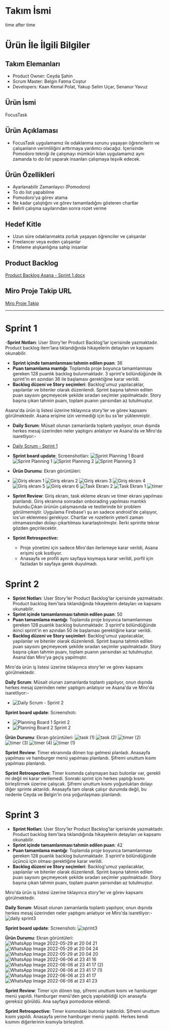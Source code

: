 # Takım İsmi
time after time
# Ürün İle İlgili Bilgiler
## Takım Elemanları
- Product Owner: Ceyda Şahin
- Scrum Master: Belgin Fatma Coştur
- Developers: Kaan Kemal Polat, Yakup Selim Uçar, Senanur Yavuz
## Ürün İsmi
FocusTask
## Ürün Açıklaması
- FocusTask uygulamamız ile odaklanma sorunu yaşayan öğrencilerin ve çalışanların verimliliğini arttırmaya yardımcı olacağız. İçerisinde Pomodoro tekniği ile çalışmayı mümkün kılan uygulamamız aynı zamanda to do list yaparak insanları çalışmaya teşvik edecek.
## Ürün Özellikleri
- Ayarlanabilir Zamanlayıcı (Pomodoro)
- To do list yapabilme
- Pomodoro'ya görev atama
- Ne kadar çalıştığını ve görev tamamladığını gösteren chartlar
- Belirli çalışma sayılarından sonra rozet verme
## Hedef Kitle
- Uzun süre odaklanmakta zorluk yaşayan öğrenciler ve çalışanlar
- Freelancer veya evden çalışanlar
- Erteleme alışkanlığına sahip insanlar
## Product Backlog 
[Product Backlog Asana - Sprint 1.docx](https://github.com/no145flutterapp/no145/files/8650763/Product.Backlog.Asana.-.Sprint.1.docx)
## Miro Proje Takip URL
[Miro Proje Takip](https://miro.com/app/board/uXjVO7wA19E=/?share_link_id=137929258355)

---
# Sprint 1
-**Sprint Notları**: User Story'ler Product Backlog'lar içerisinde yazmaktadır. Product backlog item'lara tıklandığında hikayelerin detayları ve kapsamı okunabilir. 
- **Sprint içinde tamamlanması tahmin edilen puan**: 36
- **Puan tamamlama mantığı**: Toplamda proje boyunca tamamlanması gereken 128 puanlık backlog bulunmaktadır. 3 sprint'e bölündüğünde ilk sprint'in en azından 36 ile başlaması gerektiğine karar verildi.
- **Backlog düzeni ve Story seçimleri**: Backlog'umuz yapılacaklar, yapılanlar ve bitenler olarak düzenlendi. Sprint başına tahmin edilen puan sayısını geçmeyecek şekilde sıradan seçimler yapılmaktadır. Story başına çıkan tahmin puanı, toplam puanın yarısından az tutulmuştur.

 Asana'da ürün iş listesi üzerine tıklayınca story'ler ve görev kapsamı görülmektedir. Asana erişime izin vermediği için bu ss'ler yüklenmiştir.
 
 - **Daily Scrum**: Müsait olunan zamanlarda toplantı yapılıyor, onun dışında herkes mesaj üzerinden neler yaptıgını anlatıyor ve Asana'da ve Miro'da isaretliyor:-
 - [Daily Scrum - Sprint 1](https://user-images.githubusercontent.com/104396899/167386788-a67af617-5bed-423b-945e-5b20f919ad37.png)
 
 - **Sprint board update**: Screenshotları:
 ![Sprint Planning 1 Board](https://user-images.githubusercontent.com/104396899/167392908-ad5cdcb9-073d-4c76-b21e-2b8cd13fe2c9.png)
 ![Sprint Planning 1](https://user-images.githubusercontent.com/104396899/167392919-3ebc536f-00e6-4869-9147-5a1d29354dac.png)
 ![Sprint Planning 2](https://user-images.githubusercontent.com/104396899/167392955-5bae1c2e-fb84-4897-89a6-0e39f529e660.png)
 ![Sprint Planning 3](https://user-images.githubusercontent.com/104396899/167392986-8ffcff0a-1064-4dcb-b9bc-ce5012221dcb.png)
 
 - **Ürün Durumu**: Ekran görüntüleri:
 - ![Giriş ekranı 1](https://user-images.githubusercontent.com/104396899/167448164-e378d77d-a2dc-4e2e-be9e-33422ce86e33.jpeg)
![Giriş ekranı 2](https://user-images.githubusercontent.com/104396899/167448170-e5edfcab-a18f-434b-a613-1f3d2300e891.jpeg)
![Giriş ekranı 3](https://user-images.githubusercontent.com/104396899/167448173-f6e44832-5084-456e-a37f-6e34a7893a05.jpeg)
![Giriş ekranı 4](https://user-images.githubusercontent.com/104396899/167448176-f8b12d1e-b245-4418-a5bf-f7d530f587a3.jpeg)
![Giriş ekranı 5](https://user-images.githubusercontent.com/104396899/167448181-ab31ab87-1f41-4f13-8e60-1007d692c8ff.jpeg)
![Giriş ekranı 6](https://user-images.githubusercontent.com/104396899/167448188-f4abadd3-326f-457f-95d4-21d49a7219ea.jpeg)
![Task Ekranı 2](https://user-images.githubusercontent.com/104396899/167464870-67a526ca-f8de-4c6b-b522-bbd7953c33cb.jpeg)
![Task Ekranı 1](https://user-images.githubusercontent.com/104396899/167464876-a34e77e3-cfb1-44e9-bd43-fed5c688f903.jpeg)
![timer](https://user-images.githubusercontent.com/104396899/167492699-202b144e-43b4-4862-9917-849533b237a4.jpeg)


- **Sprint Review**: 
Giriş ekranı, task ekleme ekranı ve timer ekranı yapılması planlandı. Giriş ekranına sonradan onborading yapılması mantıklı bulundu.Çıkan ürünün çalışmasında ve testlerinde bir problem görülmemiştir. Uygulama Firebase'i şu an sadece android'de çalışıyor, ios'un eklenmesi gerekiyor. Chartlar ve rozetlerin yeterli zaman olmamasından dolayı çıkartılması kararlaştırılmıştır. İlerki sprintte tekrar gözden geçirilecektir.

- **Sprint Retrospective:**
  - Proje yönetimi için sadece Miro'dan ilerlemeye karar verildi, Asana erişimi çok kısıtlıyor.
  - Anasayfa ve profili aynı sayfaya koymaya karar verildi, porfil için fazladan bi sayfaya gerek duyulmadı.

# Sprint 2
- **Sprint Notları**: User Story'ler Product Backlog'lar içerisinde yazmaktadır. Product backlog item'lara tıklandığında hikayelerin detayları ve kapsamı okunabilir.
- **Sprint içinde tamamlanması tahmin edilen puan**: 50
- **Puan tamamlama mantığı**: Toplamda proje boyunca tamamlanması gereken 128 puanlık backlog bulunmaktadır. 3 sprint'e bölündüğünde ikinci sprint'in en azından 50 ile başlaması gerektiğine karar verildi. 
- **Backlog düzeni ve Story seçimleri**: Backlog'umuz yapılacaklar, yapılanlar ve bitenler olarak düzenlendi. Sprint başına tahmin edilen puan sayısını geçmeyecek şekilde sıradan seçimler yapılmaktadır. Story başına çıkan tahmin puanı, toplam puanın yarısından az tutulmuştur. Asana'dan Miro'ya geçiş yapılmıştır.

Miro'da ürün iş listesi üzerine tıklayınca story'ler ve görev kapsamı görülmektedir.
 
 **Daily Scrum**: Müsait olunan zamanlarda toplantı yapılıyor, onun dışında herkes mesaj üzerinden neler yaptıgını anlatıyor ve Asana'da ve Miro'da isaretliyor:-
 - ![Daily Scrum - Sprint 2](https://user-images.githubusercontent.com/104396899/169777397-24bd7472-7942-4d0e-8d35-ec22bccca05f.png)

 **Sprint board update**: Screenshotı:
- ![Planning Board 1 Sprint 2](https://user-images.githubusercontent.com/104396899/169778249-c9265509-b3d1-4656-9fac-8a30957aca82.png)
- ![Planning Board 2 Sprint 2](https://user-images.githubusercontent.com/104396899/169777998-d28a8fd4-4b10-4db6-9ddc-acad974c08b4.png)

 **Ürün Durumu**: Ekran görüntüleri:
![task (1)](https://user-images.githubusercontent.com/104396899/169789666-a311262e-47fd-4b0f-9270-fd15750378ea.png)
![task (2)](https://user-images.githubusercontent.com/104396899/169789676-4a076674-7316-49f3-8184-12da29509d84.png)
![timer (2)](https://user-images.githubusercontent.com/104396899/169789679-0cbfe869-366d-4726-9387-d434d16d87ee.jpeg)
![timer (3)](https://user-images.githubusercontent.com/104396899/169789682-63e7f221-b57c-47cc-9b6b-ca4fdb1f52e8.jpeg)
![timer (4)](https://user-images.githubusercontent.com/104396899/169789683-dbf445e6-cb54-4f5f-a683-07aea8b7a47b.jpeg)
![timer (1)](https://user-images.githubusercontent.com/104396899/169789684-f53a3d8f-9a75-4b19-afc6-7dba48a37d7e.jpeg)

**Sprint Review**: 
Timer ekranında dönen top gelmesi planladı. Anasayfa yapılması ve hamburger menü yapılması planlandı. Şifremi unuttum kısmı yapılması planlandı.

 **Sprint Retrospective:**
Timer kısmında çalışmayan bazı butonlar var, gerekli mi değil mi karar verilemedi. Sonraki sprint için herkes yaptığı  kısmı birleştirmek üzerine çalışcak. Şifremi unuttum kısmı yoğunluktan dolayı diğer sprinte aktarıldı. Anasayfa tam olarak çalışır durumda değil, bu nedenle Ceyda ve Belgin'in ona yoğunlaşması planlandı.

# Sprint 3
- **Sprint Notları**: User Story'ler Product Backlog'lar içerisinde yazmaktadır. Product backlog item'lara tıklandığında hikayelerin detayları ve kapsamı okunabilir.
- **Sprint içinde tamamlanması tahmin edilen puan**: 42
- **Puan tamamlama mantığı**: Toplamda proje boyunca tamamlanması gereken 128 puanlık backlog bulunmaktadır. 3 sprint'e bölündüğünde üçüncü için olması gerektiğine karar verildi. 
- **Backlog düzeni ve Story seçimleri**: Backlog'umuz yapılacaklar, yapılanlar ve bitenler olarak düzenlendi. Sprint başına tahmin edilen puan sayısını geçmeyecek şekilde sıradan seçimler yapılmaktadır. Story başına çıkan tahmin puanı, toplam puanın yarısından az tutulmuştur.

Miro'da ürün iş listesi üzerine tıklayınca story'ler ve görev kapsamı görülmektedir.
 
 **Daily Scrum**: Müsait olunan zamanlarda toplantı yapılıyor, onun dışında herkes mesaj üzerinden neler yaptıgını anlatıyor ve Miro'da isaretliyor:-
![daily sprint3](https://user-images.githubusercontent.com/104396899/172229149-8b2ee79a-9309-45d6-a26d-48a5567cda91.png)

**Sprint board update**: Screenshotı:
![sprint3](https://user-images.githubusercontent.com/104396899/172229331-7aff4b1f-7705-49b1-8689-04257f06e3c5.png)


**Ürün Durumu**: Ekran görüntüleri:
![WhatsApp Image 2022-05-29 at 20 04 21](https://user-images.githubusercontent.com/104396899/172229231-75a8230e-070e-4680-b72c-a9430a486580.jpeg)
![WhatsApp Image 2022-05-29 at 20 04 24](https://user-images.githubusercontent.com/104396899/172229222-a4be4361-cf4f-4f68-a044-bf24da38f4d1.jpeg)
![WhatsApp Image 2022-05-29 at 20 04 20](https://user-images.githubusercontent.com/104396899/172229227-60e204a8-7071-4867-8015-048f694367f0.jpeg)
![WhatsApp Image 2022-06-06 at 23 41 16](https://user-images.githubusercontent.com/104396899/172245448-a73e4c70-44f8-43ea-ae09-17a814a8e600.jpeg)
![WhatsApp Image 2022-06-06 at 23 41 17 (2)](https://user-images.githubusercontent.com/104396899/172245463-079ee11b-5e3d-43fb-94e7-a09440c276dc.jpeg)
![WhatsApp Image 2022-06-06 at 23 41 17 (1)](https://user-images.githubusercontent.com/104396899/172245470-f1734844-9703-4ea6-be67-3a8a5371d2d5.jpeg)
![WhatsApp Image 2022-06-06 at 23 41 17](https://user-images.githubusercontent.com/104396899/172245481-52f380f5-e8f5-4204-ab11-d539b7c24583.jpeg)
![WhatsApp Image 2022-06-06 at 23 41 23](https://user-images.githubusercontent.com/104396899/172245490-6dc2610e-3301-40d6-b99b-0e81fd8a736d.jpeg)



**Sprint Review**: 
Timer için dönen top, şifremi unuttum kısmı ve hamburger menü yapıldı. Hamburger menü'den geçiş yapılabildiği için anasayfa gereksiz görüldü. Ana sayfaya pomodoroe eklendi.

 **Sprint Retrospective:**
Timer kısmındaki butonlar kaldırıldı.  Şifremi unuttum kısmı yapıldı. Anasayfa yerine hamburger menü yapıldı. Herkes kendi kısmını diğerlerinin kısmıyla birleştirdi.
